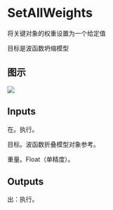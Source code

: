 # SetAllWeights

将关键对象的权重设置为一个给定值

目标是波函数坍缩模型

## 图示

![]($-20221218-21331329.png)

## Inputs

在。执行。

目标。波函数折叠模型对象参考。

重量。Float（单精度）。  

## Outputs

出：执行。
